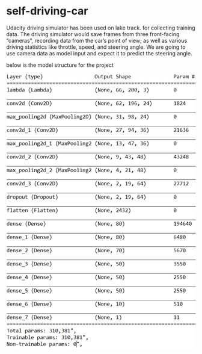 # self-driving-car
 Udacity driving simulator has been used on lake track. for collecting training data.
The driving simulator would save frames from three front-facing “cameras”, recording data from the car’s point of view; as well as various driving statistics like throttle, speed, and steering angle. We are going to use camera data as model input and expect it to predict the steering angle.

below is the model structure for the project

![Image of model](https://github.com/innovationbeginshere/self-driving-car/blob/master/images/pool.PNG)
